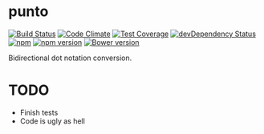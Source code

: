 # punto

[![Build Status](https://travis-ci.org/rodrigogs/punto.svg?branch=master)](https://travis-ci.org/rodrigogs/punto)
[![Code Climate](https://codeclimate.com/github/rodrigogs/punto/badges/gpa.svg)](https://codeclimate.com/github/rodrigogs/punto)
[![Test Coverage](https://codeclimate.com/github/rodrigogs/punto/badges/coverage.svg)](https://codeclimate.com/github/rodrigogs/punto/coverage)
[![devDependency Status](https://david-dm.org/rodrigogs/punto/dev-status.svg)](https://david-dm.org/rodrigogs/punto#info=devDependencies)
[![npm](https://img.shields.io/npm/dt/punto.svg)](https://www.npmjs.com/package/punto)
[![npm version](https://badge.fury.io/js/punto.svg)](https://badge.fury.io/js/punto)
[![Bower version](https://badge.fury.io/bo/punto.svg)](https://badge.fury.io/bo/punto)

Bidirectional dot notation conversion.

# TODO
* Finish tests
* Code is ugly as hell
